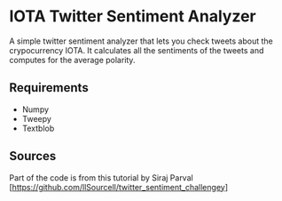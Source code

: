 # IOTA Twitter Sentiment Analyzer
A simple twitter sentiment analyzer that lets you check tweets about the crypocurrency IOTA. It calculates all the sentiments of the tweets and computes for the average polarity. 

## Requirements
* Numpy
* Tweepy 
* Textblob

## Sources
Part of the code is from this tutorial by Siraj Parval [https://github.com/llSourcell/twitter_sentiment_challengey]

